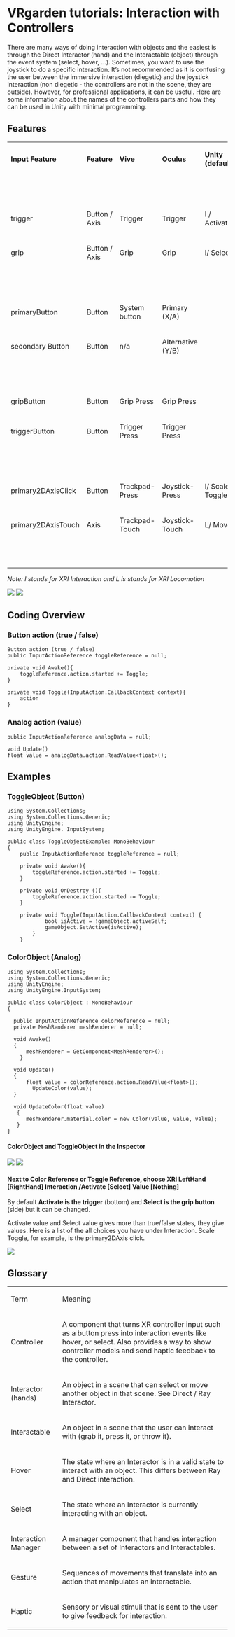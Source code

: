 # VRgarden tutorials: Interaction with Controllers

There are many ways of doing interaction with objects and the easiest is through the Direct Interactor (hand) and the Interactable (object) through the event system (select, hover, …). Sometimes, you want to use the joystick to do a specific interaction. It’s not recommended as it is confusing the user between the immersive interaction (diegetic) and the joystick interaction (non diegetic - the controllers are not in the scene, they are outside). However, for professional applications, it can be useful. Here are some information about the names of the controllers parts and how they can be used in Unity with minimal programming.

## Features

<table cellspacing="0" cellpadding="0" class="t1">
  <tbody>
    <tr>
      <td valign="middle" class="td1">
        <p class="p3"><b>Input Feature</b></p>
      </td>
      <td valign="middle" class="td2">
        <p class="p3"><b>Feature</b></p>
      </td>
      <td valign="middle" class="td3">
        <p class="p3"><b>Vive</b></p>
      </td>
      <td valign="middle" class="td4">
        <p class="p3"><b>Oculus</b></p>
      </td>
      <td valign="middle" class="td5">
        <p class="p3"><b>Unity (default)</b></p>
      </td>
    </tr>
    <tr>
      <td valign="middle" class="td6">
        <p class="p4"><br></p>
      </td>
      <td valign="middle" class="td2">
        <p class="p4"><br></p>
      </td>
      <td valign="middle" class="td3">
        <p class="p4"><br></p>
      </td>
      <td valign="middle" class="td4">
        <p class="p4"><br></p>
      </td>
      <td valign="middle" class="td5">
        <p class="p4"><br></p>
      </td>
    </tr>
    <tr>
      <td valign="middle" class="td1">
        <p class="p5">trigger</p>
      </td>
      <td valign="middle" class="td2">
        <p class="p5">Button / Axis</p>
      </td>
      <td valign="middle" class="td3">
        <p class="p5">Trigger</p>
      </td>
      <td valign="middle" class="td4">
        <p class="p5">Trigger</p>
      </td>
      <td valign="middle" class="td5">
        <p class="p5">I / Activate</p>
      </td>
    </tr>
    <tr>
      <td valign="middle" class="td1">
        <p class="p5">grip</p>
      </td>
      <td valign="middle" class="td2">
        <p class="p5">Button / Axis</p>
      </td>
      <td valign="middle" class="td3">
        <p class="p5">Grip</p>
      </td>
      <td valign="middle" class="td4">
        <p class="p5">Grip</p>
      </td>
      <td valign="middle" class="td5">
        <p class="p5">I/ Select</p>
      </td>
    </tr>
    <tr>
      <td valign="middle" class="td1">
        <p class="p4"><br></p>
      </td>
      <td valign="middle" class="td2">
        <p class="p4"><br></p>
      </td>
      <td valign="middle" class="td3">
        <p class="p4"><br></p>
      </td>
      <td valign="middle" class="td4">
        <p class="p4"><br></p>
      </td>
      <td valign="middle" class="td5">
        <p class="p4"><br></p>
      </td>
    </tr>
    <tr>
      <td valign="middle" class="td1">
        <p class="p5">primaryButton</p>
      </td>
      <td valign="middle" class="td2">
        <p class="p5">Button</p>
      </td>
      <td valign="middle" class="td3">
        <p class="p5">System button</p>
      </td>
      <td valign="middle" class="td4">
        <p class="p5">Primary (X/A)</p>
      </td>
      <td valign="middle" class="td5">
        <p class="p4"><br></p>
      </td>
    </tr>
    <tr>
      <td valign="middle" class="td7">
        <p class="p5">secondary Button</p>
      </td>
      <td valign="middle" class="td2">
        <p class="p5">Button</p>
      </td>
      <td valign="middle" class="td3">
        <p class="p6">n/a</p>
      </td>
      <td valign="middle" class="td4">
        <p class="p5">Alternative (Y/B)</p>
      </td>
      <td valign="middle" class="td5">
        <p class="p4"><br></p>
      </td>
    </tr>
    <tr>
      <td valign="middle" class="td1">
        <p class="p4"><br></p>
      </td>
      <td valign="middle" class="td2">
        <p class="p4"><br></p>
      </td>
      <td valign="middle" class="td3">
        <p class="p4"><br></p>
      </td>
      <td valign="middle" class="td4">
        <p class="p4"><br></p>
      </td>
      <td valign="middle" class="td5">
        <p class="p4"><br></p>
      </td>
    </tr>
    <tr>
      <td valign="middle" class="td7">
        <p class="p5">gripButton<span class="Apple-converted-space"> </span></p>
      </td>
      <td valign="middle" class="td2">
        <p class="p5">Button</p>
      </td>
      <td valign="middle" class="td3">
        <p class="p5">Grip Press</p>
      </td>
      <td valign="middle" class="td4">
        <p class="p5">Grip Press</p>
      </td>
      <td valign="middle" class="td5">
        <p class="p4"><br></p>
      </td>
    </tr>
    <tr>
      <td valign="middle" class="td7">
        <p class="p5">triggerButton</p>
      </td>
      <td valign="middle" class="td2">
        <p class="p5">Button</p>
      </td>
      <td valign="middle" class="td3">
        <p class="p5">Trigger Press</p>
      </td>
      <td valign="middle" class="td4">
        <p class="p5">Trigger Press</p>
      </td>
      <td valign="middle" class="td5">
        <p class="p4"><br></p>
      </td>
    </tr>
    <tr>
      <td valign="middle" class="td7">
        <p class="p4"><br></p>
      </td>
      <td valign="middle" class="td2">
        <p class="p4"><br></p>
      </td>
      <td valign="middle" class="td3">
        <p class="p4"><br></p>
      </td>
      <td valign="middle" class="td4">
        <p class="p4"><br></p>
      </td>
      <td valign="middle" class="td5">
        <p class="p4"><br></p>
      </td>
    </tr>
    <tr>
      <td valign="middle" class="td1">
        <p class="p5">primary2DAxisClick</p>
      </td>
      <td valign="middle" class="td2">
        <p class="p5">Button</p>
      </td>
      <td valign="middle" class="td3">
        <p class="p5">Trackpad-Press</p>
      </td>
      <td valign="middle" class="td4">
        <p class="p5">Joystick-Press</p>
      </td>
      <td valign="middle" class="td5">
        <p class="p5">I/ Scale Toggle</p>
      </td>
    </tr>
    <tr>
      <td valign="middle" class="td1">
        <p class="p5">primary2DAxisTouch</p>
      </td>
      <td valign="middle" class="td2">
        <p class="p6">Axis</p>
      </td>
      <td valign="middle" class="td3">
        <p class="p5">Trackpad-Touch</p>
      </td>
      <td valign="middle" class="td4">
        <p class="p5">Joystick-Touch</p>
      </td>
      <td valign="middle" class="td5">
        <p class="p5">L/ Move</p>
      </td>
    </tr>
    <tr>
      <td valign="middle" class="td1">
        <p class="p4"><br></p>
      </td>
      <td valign="middle" class="td2">
        <p class="p4"><br></p>
      </td>
      <td valign="middle" class="td3">
        <p class="p4"><br></p>
      </td>
      <td valign="middle" class="td4">
        <p class="p4"><br></p>
      </td>
      <td valign="middle" class="td5">
        <p class="p4"><br></p>
      </td>
    </tr>
  </tbody>
</table>

<p class="p6"><i>Note: I stands for XRI Interaction and L is stands for XRI Locomotion</i></p>

<p align="left"><img src="images/interaction01.jpg"/>
<img src="images/interaction02.png"/></p>

## Coding Overview

### Button action (true / false)

	Button action (true / false)
	public InputActionReference toggleReference = null;

	private void Awake(){
		toggleReference.action.started += Toggle;
	}

	private void Toggle(InputAction.CallbackContext context){
		action
	}
	
### Analog action (value)		
	public InputActionReference analogData = null;

	void Update()
	float value = analogData.action.ReadValue<float>();
		
## Examples

### ToggleObject (Button)

	using System.Collections;
	using System.Collections.Generic;
	using UnityEngine;
	using UnityEngine. InputSystem;
	
	public class ToggleObjectExample: MonoBehaviour
	{
		public InputActionReference toggleReference = null;

		private void Awake(){
			toggleReference.action.started += Toggle;
		}

		private void OnDestroy (){
			toggleReference.action.started -= Toggle;
		}

		private void Toggle(InputAction.CallbackContext context) {
				bool isActive = !gameObject.activeSelf;
				gameObject.SetActive(isActive);			
			}
		}

### ColorObject (Analog)

	using System.Collections;
	using System.Collections.Generic;
	using UnityEngine;
	using UnityEngine.InputSystem;

	public class ColorObject : MonoBehaviour
	{

  	  public InputActionReference colorReference = null;
  	  private MeshRenderer meshRenderer = null;

  	  void Awake()
  	  {
  		  meshRenderer = GetComponent<MeshRenderer>();
  		}

  	  void Update()
  	  {
  		  float value = colorReference.action.ReadValue<float>();
  			UpdateColor(value);
  	  }

  	  void UpdateColor(float value)
 	   {
  		  meshRenderer.material.color = new Color(value, value, value);
 	   }
	}

#### ColorObject and ToggleObject in the Inspector

<p align="left"><img src="images/interaction03.jpg"/>
<img src="images/interaction04.jpg"/></p>

#### Next to Color Reference or Toggle Reference, choose XRI LeftHand [RightHand] Interaction /Activate [Select] Value [Nothing]

By default <b>Activate is the trigger</b> (bottom) and <b>Select is the grip button </b>(side) but it can be changed.

Activate value and Select value gives more than true/false states, they give values. Here is a list of the all choices you have under Interaction. Scale Toggle, for example, is the primary2DAxis click.

<p align="left"><img src="images/interaction05.jpg"/></p>

## Glossary
<table cellspacing="0" cellpadding="0" class="t1">
  <tbody>
    <tr>
      <td valign="middle" class="td1">
        <p class="p8">Term</p>
      </td>
      <td valign="middle" class="td2">
        <p class="p8">Meaning</p>
      </td>
    </tr>
    <tr>
      <td valign="middle" class="td3">
        <p class="p4">Controller</p>
      </td>
      <td valign="top" class="td2">
        <p class="p4">A component that turns XR controller input such as a button press into interaction events like hover, or select. Also provides a way to show controller models and send haptic feedback to the controller.</p>
      </td>
    </tr>
    <tr>
      <td valign="middle" class="td4">
        <p class="p4">Interactor (hands)</p>
      </td>
      <td valign="middle" class="td2">
        <p class="p4">An object in a scene that can select or move another object in that scene. See Direct / Ray Interactor.</p>
      </td>
    </tr>
    <tr>
      <td valign="middle" class="td5">
        <p class="p4">Interactable</p>
      </td>
      <td valign="middle" class="td2">
        <p class="p4">An object in a scene that the user can interact with (grab it, press it, or throw it).<span class="Apple-converted-space"> </span></p>
      </td>
    </tr>
    <tr>
      <td valign="middle" class="td4">
        <p class="p4">Hover</p>
      </td>
      <td valign="middle" class="td2">
        <p class="p4">The state where an Interactor is in a valid state to interact with an object. This differs between Ray and Direct interaction.</p>
      </td>
    </tr>
    <tr>
      <td valign="middle" class="td5">
        <p class="p4">Select</p>
      </td>
      <td valign="middle" class="td2">
        <p class="p4">The state where an Interactor is currently interacting with an object.</p>
      </td>
    </tr>
    <tr>
      <td valign="middle" class="td4">
        <p class="p4">Interaction Manager</p>
      </td>
      <td valign="middle" class="td2">
        <p class="p4">A manager component that handles interaction between a set of Interactors and Interactables.</p>
      </td>
    </tr>
    <tr>
      <td valign="middle" class="td5">
        <p class="p4">Gesture</p>
      </td>
      <td valign="middle" class="td2">
        <p class="p4">Sequences of movements that translate into an action that manipulates an interactable.</p>
      </td>
    </tr>
    <tr>
      <td valign="middle" class="td6">
        <p class="p4">Haptic</p>
      </td>
      <td valign="middle" class="td2">
        <p class="p4">Sensory or visual stimuli that is sent to the user to give feedback for interaction.</p>
      </td>
    </tr>
  </tbody>
</table>

